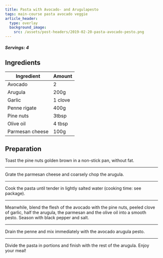 ```yaml
---
title: Pasta with Avocado- and Arugulapesto
tags: main-course pasta avocado veggie
article_header:
  type: overlay
  background_image:
    src: /assets/post-headers/2019-02-20-pasta-avocado-pesto.png
---
```


##### Servings: 4

## Ingredients

| Ingredient      | Amount  |
| --------------- | ------- |
| Avocado         | 2       |
| Arugula         | 200g    |
| Garlic          | 1 clove |
| Penne rigate    | 400g    |
| Pine nuts       | 3tbsp   |
| Olive oil       | 4 tbsp  |
| Parmesan cheese | 100g    |

## Preparation

Toast the pine nuts golden brown in a non-stick pan, without fat.

---

Grate the parmesan cheese and coarsely chop the arugula.

---

Cook the pasta until tender in lightly salted water (cooking time: see package).

---

Meanwhile, blend the flesh of the avocado with the pine nuts, peeled clove of garlic, half the arugula, the parmesan and the olive oil into a smooth pesto. Season with black pepper and salt.

---

Drain the penne and mix immediately with the avocado arugula pesto.

---

Divide the pasta in portions and finish with the rest of the arugula. Enjoy your meal!
